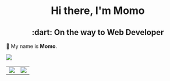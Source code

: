 <div align="center">
<h1>Hi there, I'm <a >Momo</a> </h1>
 <h2> :dart: On the way to Web Developer </h2>
</div>

👋 My name is <strong> Momo</strong>. 

![](https://komarev.com/ghpvc/?username=MomoSolaris8)

<table align="center">
<tr>
  <td>
    <img src="https://github-readme-stats.vercel.app/api?username=MomoSolaris8&show_icons=true&count_private=true" />
  </td>
  <td>
    <img src="https://github-readme-stats.vercel.app/api/top-langs/?username=MomoSolaris8&layout=compact" />
  </td>
</tr>

   

   

   


